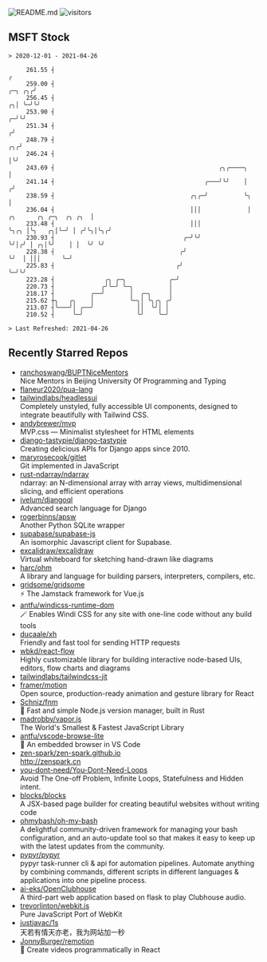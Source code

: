 ![README.md](https://github.com/Gerhut/Gerhut/workflows/README.md/badge.svg)
![visitors](https://visitors.vercel.app/Gerhut/Gerhut?token=8cf69d1f6813d272ef062726b6070c9be4ff72038cfe5a7ded7384a8da65d866)

## MSFT Stock

```
> 2020-12-01 - 2021-04-26

     261.55 ┤                                                                                                  ╭ 
     259.00 ┤                                                                                           ╭─╮ ╭╮╭╯ 
     256.45 ┤                                                                                         ╭╮│ ╰─╯╰╯  
     253.90 ┤                                                                                       ╭─╯╰╯        
     251.34 ┤                                                                                      ╭╯            
     248.79 ┤                                                                                   ╭╮╭╯             
     246.24 ┤                                                                                   │╰╯              
     243.69 ┤                                              ╭╮╭────╮                             │                
     241.14 ┤                                          ╭───╯╰╯    │                            ╭╯                
     238.59 ┤                                      ╭╮╭─╯          ╰╮                           │                 
     236.04 ┤                                      │││             │    ╭╮      ╭╮ ╭─╮  ╭╮ ╭╮  │                 
     233.48 ┤                                      │││             ╰╮╭╮ │╰╮   ╭╮│╰─╯ │ ╭╯╰╮│╰╮╭╯                 
     230.93 ┤                                    ╭─╯╰╯              ╰╯│╭╯ │ ╭╮│╰╯    │ │  ╰╯ ╰╯                  
     228.38 ┤                                   ╭╯                    ╰╯  │ │││      ╰─╯                         
     225.83 ┤                                  ╭╯                         ╰─╯╰╯                                  
     223.28 ┤              ╭╮ ╭─╮            ╭─╯                                                                 
     220.73 ┤             ╭╯╰─╯ ╰─╮          │                                                                   
     218.17 ┤          ╭──╯       │  ╭─╮     │                                                                   
     215.62 ┼╮   ╭╮    │          ╰─╮│ ╰╮╭╮ ╭╯                                                                   
     213.07 ┤╰───╯│ ╭──╯            ││  ╰╯│ │                                                                    
     210.52 ┤     ╰─╯               ╰╯    ╰─╯                                                                    

> Last Refreshed: 2021-04-26
```

## Recently Starred Repos

- [ranchoswang/BUPTNiceMentors](https://github.com/ranchoswang/BUPTNiceMentors)  
  Nice Mentors in Beijing University Of Programming and Typing 
- [flaneur2020/pua-lang](https://github.com/flaneur2020/pua-lang)  
- [tailwindlabs/headlessui](https://github.com/tailwindlabs/headlessui)  
  Completely unstyled, fully accessible UI components, designed to integrate beautifully with Tailwind CSS.
- [andybrewer/mvp](https://github.com/andybrewer/mvp)  
  MVP.css — Minimalist stylesheet for HTML elements
- [django-tastypie/django-tastypie](https://github.com/django-tastypie/django-tastypie)  
  Creating delicious APIs for Django apps since 2010.
- [maryrosecook/gitlet](https://github.com/maryrosecook/gitlet)  
  Git implemented in JavaScript
- [rust-ndarray/ndarray](https://github.com/rust-ndarray/ndarray)  
  ndarray: an N-dimensional array with array views, multidimensional slicing, and efficient operations
- [ivelum/djangoql](https://github.com/ivelum/djangoql)  
  Advanced search language for Django
- [rogerbinns/apsw](https://github.com/rogerbinns/apsw)  
  Another Python SQLite wrapper
- [supabase/supabase-js](https://github.com/supabase/supabase-js)  
  An isomorphic Javascript client for Supabase.
- [excalidraw/excalidraw](https://github.com/excalidraw/excalidraw)  
  Virtual whiteboard for sketching hand-drawn like diagrams
- [harc/ohm](https://github.com/harc/ohm)  
  A library and language for building parsers, interpreters, compilers, etc.
- [gridsome/gridsome](https://github.com/gridsome/gridsome)  
  ⚡️ The Jamstack framework for Vue.js
- [antfu/windicss-runtime-dom](https://github.com/antfu/windicss-runtime-dom)  
  🪄 Enables Windi CSS for any site with one-line code without any build tools 
- [ducaale/xh](https://github.com/ducaale/xh)  
  Friendly and fast tool for sending HTTP requests
- [wbkd/react-flow](https://github.com/wbkd/react-flow)  
  Highly customizable library for building interactive node-based UIs, editors, flow charts and diagrams 
- [tailwindlabs/tailwindcss-jit](https://github.com/tailwindlabs/tailwindcss-jit)  
- [framer/motion](https://github.com/framer/motion)  
  Open source, production-ready animation and gesture library for React
- [Schniz/fnm](https://github.com/Schniz/fnm)  
  🚀 Fast and simple Node.js version manager, built in Rust
- [madrobby/vapor.js](https://github.com/madrobby/vapor.js)  
  The World's Smallest & Fastest JavaScript Library
- [antfu/vscode-browse-lite](https://github.com/antfu/vscode-browse-lite)  
  🚀 An embedded browser in VS Code
- [zen-spark/zen-spark.github.io](https://github.com/zen-spark/zen-spark.github.io)  
  http://zenspark.cn
- [you-dont-need/You-Dont-Need-Loops](https://github.com/you-dont-need/You-Dont-Need-Loops)  
  Avoid The One-off Problem, Infinite Loops, Statefulness and Hidden intent.
- [blocks/blocks](https://github.com/blocks/blocks)  
  A JSX-based page builder for creating beautiful websites without writing code
- [ohmybash/oh-my-bash](https://github.com/ohmybash/oh-my-bash)  
  A delightful community-driven framework for managing your bash configuration, and an auto-update tool so that makes it easy to keep up with the latest updates from the community.
- [pypyr/pypyr](https://github.com/pypyr/pypyr)  
  pypyr task-runner cli & api for automation pipelines. Automate anything by combining commands, different scripts in different languages & applications into one pipeline process.
- [ai-eks/OpenClubhouse](https://github.com/ai-eks/OpenClubhouse)  
  A third-part web application based on flask to play Clubhouse audio.
- [trevorlinton/webkit.js](https://github.com/trevorlinton/webkit.js)  
  Pure JavaScript Port of WebKit
- [justjavac/1s](https://github.com/justjavac/1s)  
  天若有情天亦老，我为网站加一秒
- [JonnyBurger/remotion](https://github.com/JonnyBurger/remotion)  
  🎥      Create videos programmatically in React
